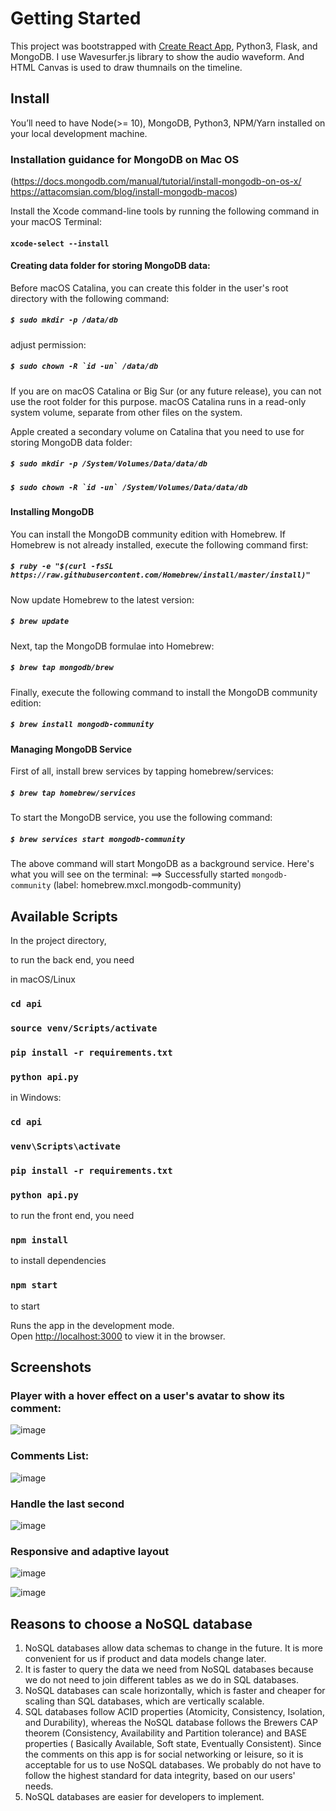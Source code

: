 # Getting Started

This project was bootstrapped with [Create React App](https://github.com/facebook/create-react-app), Python3, Flask, and MongoDB. 
I use Wavesurfer.js library to show the audio waveform. 
And HTML Canvas is used to draw thumnails on the timeline.

## Install
You’ll need to have Node(>= 10), MongoDB, Python3, NPM/Yarn installed on your local development machine.

### Installation guidance for MongoDB on Mac OS 
(https://docs.mongodb.com/manual/tutorial/install-mongodb-on-os-x/ https://attacomsian.com/blog/install-mongodb-macos)

Install the Xcode command-line tools by running the following command in your macOS Terminal:
#### `xcode-select --install`

#### Creating data folder for storing MongoDB data:
Before macOS Catalina, you can create this folder in the user's root directory with the following command:
##### `$ sudo mkdir -p /data/db`
adjust permission:
##### ```$ sudo chown -R `id -un` /data/db```

If you are on macOS Catalina or Big Sur (or any future release), you can not use the root folder for this purpose. macOS Catalina runs in a read-only system volume, separate from other files on the system.

Apple created a secondary volume on Catalina that you need to use for storing MongoDB data folder:
##### `$ sudo mkdir -p /System/Volumes/Data/data/db`
##### ```$ sudo chown -R `id -un` /System/Volumes/Data/data/db```

#### Installing MongoDB
You can install the MongoDB community edition with Homebrew. If Homebrew is not already installed, execute the following command first:
##### `$ ruby -e "$(curl -fsSL https://raw.githubusercontent.com/Homebrew/install/master/install)"`

Now update Homebrew to the latest version:
##### `$ brew update`
Next, tap the MongoDB formulae into Homebrew:
##### `$ brew tap mongodb/brew`
Finally, execute the following command to install the MongoDB community edition:
##### `$ brew install mongodb-community`

#### Managing MongoDB Service
First of all, install brew services by tapping homebrew/services:
##### `$ brew tap homebrew/services`
To start the MongoDB service, you use the following command:
##### `$ brew services start mongodb-community`
The above command will start MongoDB as a background service. Here's what you will see on the terminal:
==> Successfully started `mongodb-community` (label: homebrew.mxcl.mongodb-community)

## Available Scripts
In the project directory, 

to run the back end, you need

in macOS/Linux
### `cd api`
### `source venv/Scripts/activate`
### `pip install -r requirements.txt`
### `python api.py`

in Windows:
### `cd api`
### `venv\Scripts\activate`
### `pip install -r requirements.txt`
### `python api.py`

to run the front end, you need

### `npm install` 
to install dependencies

### `npm start`
to start

Runs the app in the development mode.\
Open [http://localhost:3000](http://localhost:3000) to view it in the browser.

## Screenshots

### Player with a hover effect on a user's avatar to show its comment:
![image](https://github.com/JY-5/Audio-Player-Web-App/blob/main/Screenshots/4%20hover.png)

### Comments List:
![image](https://github.com/JY-5/Audio-Player-Web-App/blob/main/Screenshots/5%20commentsList.png)

### Handle the last second
![image](https://github.com/JY-5/Audio-Player-Web-App/blob/main/Screenshots/7%20ending.png)

### Responsive and adaptive layout
![image](https://github.com/JY-5/Audio-Player-Web-App/blob/main/Screenshots/Responsive%202.png)

![image](https://github.com/JY-5/Audio-Player-Web-App/blob/main/Screenshots/Responsive%20on%20Mobile.png)

## Reasons to choose a NoSQL database
1. NoSQL databases allow data schemas to change in the future. It is more convenient for us if product and data models change later.
2. It is faster to query the data we need from NoSQL databases because we do not need to join different tables as we do in SQL databases.
3. NoSQL databases can scale horizontally, which is faster and cheaper for scaling than SQL databases, which are vertically scalable.
4. SQL databases follow ACID properties (Atomicity, Consistency, Isolation, and Durability), whereas the NoSQL database follows the Brewers CAP theorem (Consistency, Availability and Partition tolerance) and BASE properties ( Basically Available, Soft state, Eventually Consistent). Since the comments on this app is for social networking or leisure, so it is acceptable for us to use NoSQL databases. We probably do not have to follow the highest standard for data integrity, based on our users' needs.
5. NoSQL databases are easier for developers to implement.